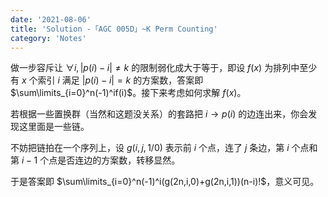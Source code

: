 ```yaml
---
date: '2021-08-06'
title: 'Solution -「AGC 005D」~K Perm Counting'
category: 'Notes'
---
```


做一步容斥让 $\forall i,|p(i)-i|\neq k$ 的限制弱化成大于等于，即设 $f(x)$ 为排列中至少有 $x$ 个索引 $i$ 满足 $|p(i)-i|=k$ 的方案数，答案即 $\sum\limits_{i=0}^n(-1)^if(i)$。接下来考虑如何求解 $f(x)$。

若根据一些置换群（当然和这题没关系）的套路把 $i\rightarrow p(i)$ 的边连出来，你会发现这里面是一些链。

不妨把链拍在一个序列上，设 $g(i,j,1/0)$ 表示前 $i$ 个点，连了 $j$ 条边，第 $i$ 个点和第 $i-1$ 个点是否连边的方案数，转移显然。

于是答案即 $\sum\limits_{i=0}^n(-1)^i(g(2n,i,0)+g(2n,i,1))(n-i)!$，意义可见。